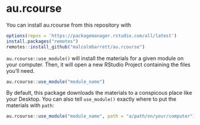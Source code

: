 
<!-- README.md is generated from README.Rmd. Please edit that file -->

# au.rcourse

<!-- badges: start -->
<!-- badges: end -->

You can install au.rcourse from this repository with

``` r
options(repos = 'https://packagemanager.rstudio.com/all/latest')
install.packages("remotes")
remotes::install_github("malcolmbarrett/au.rcourse")
```

`au.rcourse::use_module()` will install the materials for a given module
on your computer. Then, it will open a new RStudio Project containing
the files you’ll need.

``` r
au.rcourse::use_module("module_name")
```

By default, this package downloads the materials to a conspicous place
like your Desktop. You can also tell `use_module()` exactly where to put
the materials with `path`:

``` r
au.rcourse::use_module("module_name", path = "a/path/on/your/computer")
```
